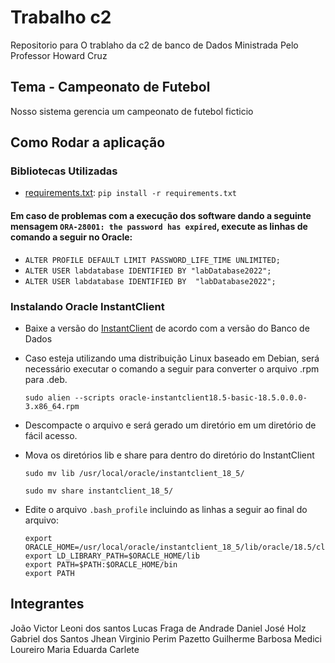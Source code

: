 # Trabalho c2

Repositorio para O trablaho da c2 de banco de Dados Ministrada Pelo Professor Howard Cruz 

## Tema - Campeonato de Futebol

Nosso sistema gerencia um campeonato de futebol ficticio 


## Como Rodar a aplicação

### Bibliotecas Utilizadas
- [requirements.txt](src/requirements.txt): `pip install -r requirements.txt`

#### Em caso de problemas com a execução dos software dando a seguinte mensagem `ORA-28001: the password has expired`, execute as linhas de comando a seguir no Oracle:
- `ALTER PROFILE DEFAULT LIMIT PASSWORD_LIFE_TIME UNLIMITED;`
- `ALTER USER labdatabase IDENTIFIED BY "labDatabase2022";`
- `ALTER USER labdatabase IDENTIFIED BY  "labDatabase2022";`

### Instalando Oracle InstantClient
- Baixe a versão do [InstantClient](https://www.oracle.com/database/technologies/instant-client/linux-x86-64-downloads.html) de acordo com a versão do Banco de Dados
- Caso esteja utilizando uma distribuição Linux baseado em Debian, será necessário executar o comando a seguir para converter o arquivo .rpm para .deb.
  ```shell
  sudo alien --scripts oracle-instantclient18.5-basic-18.5.0.0.0-3.x86_64.rpm
  ```
- Descompacte o arquivo e será gerado um diretório em um diretório de fácil acesso.
- Mova os diretórios lib e share para dentro do diretório do InstantClient
  ```shell
  sudo mv lib /usr/local/oracle/instantclient_18_5/
  ```
  
  ```shell
  sudo mv share instantclient_18_5/
  ```
- Edite o arquivo `.bash_profile` incluindo as linhas a seguir ao final do arquivo:
  ```shell
  export ORACLE_HOME=/usr/local/oracle/instantclient_18_5/lib/oracle/18.5/client64
  export LD_LIBRARY_PATH=$ORACLE_HOME/lib
  export PATH=$PATH:$ORACLE_HOME/bin
  export PATH
  ```




## Integrantes
João Victor Leoni dos santos
Lucas Fraga de Andrade
Daniel José Holz 
Gabriel dos Santos
Jhean Virginio Perim Pazetto
Guilherme Barbosa Medici Loureiro 
Maria Eduarda Carlete 


